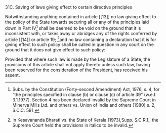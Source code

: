 31C. Saving of laws giving effect to certain directive principles

Notwithstanding anything contained in article [[13]]  no law giving effect to the policy of the State towards securing all or any of the principles laid down in Part IV[^2] shall be deemed to be void on the ground that it is inconsistent with, or takes away or abridges any of the rights conferred by article [[14]] or article 19; [^3]and no law containing a declaration that it is for giving effect to such policy shall be called in question in any court on the ground that it does not give effect to such policy:

Provided that where such law is made by the Legislature of a State, the provisions of this article shall not apply thereto unless such law, having been reserved for the consideration of the President, has received his assent.


[^2]: Subs. by the Constitution (Forty-second Amendment) Act, 1976, s. 4, for “the principles specified in clause (b) or clause (c) of article 39” (w.e.f. 3.1.1977). Section 4 has been declared invalid by the Supreme Court in Minerva Mills Ltd. and others vs. Union of India and others (1980) s. 2, S.C.C. 591.

[^3]: In Kesavananda Bharati vs. the State of Kerala (1973),Supp. S.C.R.1., the Supreme Court held the provisions in italics to be invalid.